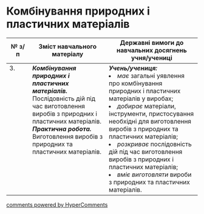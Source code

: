 <div id="hypercomments_widget" class="js-hypercomments-widget invisible"></div>

# Комбінування природних і пластичних матеріалів

<table>
  <tr>
    <td width="12%" align="center"><b>№ з/п</b></td>
    <td width="40%" align="center"><b>Зміст навчального матеріалу</b></td>
    <td width="60%" align="center"><b>Державні вимоги до навчальних досягнень учня/учениці</b></td>
  </tr>
<tbody>
  <tr>
    <td width="12%" style="vertical-align:top !important;">
3.</td>
    <td width="40%" style="vertical-align:top !important;">
<b><i>Комбінування природних і пластичних матеріалів.</i></b> Послідовність дій під час виготовлення виробів з природних і пластичних матеріалів. <br>
<b><i>Практична робота.</i></b> <br>
Виготовлення виробів з природних та пластичних матеріалів.<br>
</td>
    <td width="60%" style="vertical-align:top !important;">
<i><b>Учень/учениця:</b></i><br>
<li><i>має</i> загальні уявлення про комбінування природних і пластичних матеріалів у виробах;</li>
<li><i>добирає</i> матеріали, інструменти, пристосування необхідні для виготовлення виробів з природних та  пластичних матеріалів;</li>
<li><i>розкриває</i> послідовність дій під час виготовлення виробів з природних і пластичних матеріалів;</li>
<li><i>вміє виготовляти</i> вироби з природних та пластичних матеріалів.</li>
</td>
  </tr>
</tbody>
</table>

<div class="js-hypercomments-container">
<a href="http://hypercomments.com" class="hc-link" title="comments widget">comments powered by HyperComments</a>
</div>